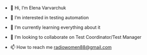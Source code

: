 - 👋 Hi, I’m Elena Varvarchuk
- 👀 I’m interested in testing automation
- 🌱 I’m currently learning everything about it
- 💞️ I’m looking to collaborate on Test Coordinator/Test Manager

- 📫 How to reach me radiowomen88@gmail.com

<!---
Elly806/Elly806 is a ✨ special ✨ repository because its `README.md` (this file) appears on your GitHub profile.
You can click the Preview link to take a look at your changes.
--->
